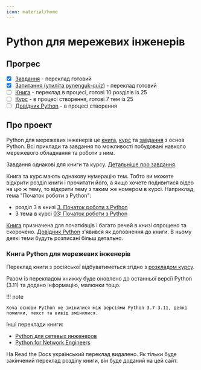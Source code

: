```yaml
---
icon: material/home
---
```


# Python для мережевих інженерів

## Прогрес

* [x] [Завдання](/tasks/) - переклад готовий
* [x] [Запитання (утиліта pynenguk-quiz)](/tasks/quiz/) - переклад готовий
* [ ] [Книга](/book/) - переклад в процесі, готові 10 розділів із 25
* [ ] [Курс](/course/) - в процесі створення, готові 7 тем із 25
* [ ] [Довідник Python](/reference/) - в процесі створення

## Про проект

Python для мережевих інженерів це [книга](/book/), [курс](/course/) та
[завдання](/tasks/) з основ Python. Всі приклади та завдання по можливості
побудовані навколо мережевого обладнання та роботи з ним.

Завдання однакові для книги та курсу. [Детальніше про завдання](/tasks/).

Книга та курс мають однакову нумерацію тем.  Тобто ви можете відкрити розділ
книги і прочитати його, а якщо хочете подивитися відео на цю ж тему, то
відкрити тему з таким же номером в курсі.  Наприклад, тема "Початок роботи з
Python":

* розділ 3 в книзі [3. Початок роботи з Python](/book/03-python-intro/)
* 3 тема в курсі [03: Початок роботи з Python](/course/topics/03-python-intro/)

[Книга](/book/) призначена для початківців і багато речей в книзі спрощено та
скорочено.  [Довідник Python](/reference/) з'явився як доповнення до книги. В
ньому деякі теми будуть розписані більш детально.

### Книга Python для мережевих інженерів

Переклад книги з російської відбуватиметься згідно з [розкладом
курсу](/course/schedule/).

Разом із перекладом книжку буде оновлено до останньої версії Python (3.11) та
додано інформацію, малюнки тощо.

!!! note

    Хоча основи Python не змінилися між версіями Python 3.7-3.11, деякі
    помилки, текст та вивід змінилися.


Інші переклади книги:

* [Python для сетевых инженеров](https://pyneng.readthedocs.io/ru/latest/)
* [Python for Network Engineers](https://pyneng.readthedocs.io/en/latest/)

На Read the Docs український переклад видалено.  Як тільки буде закінчений
переклад розділу книги, він буде доданий на цей сайт.


